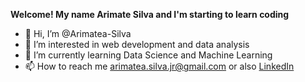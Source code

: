 <b>Welcome! My name Arimate Silva and I'm starting to learn coding</b>

- 👋 Hi, I’m @Arimatea-Silva
- 👀 I’m interested in web development and data analysis
- 🌱 I’m currently learning Data Science and Machine Learning
- 📫 How to reach me arimatea.silva.jr@gmail.com or also <a href="https://www.linkedin.com/in/jos%C3%A9-de-arimat%C3%A9a-da-silva-junior-82b152123/">LinkedIn</a>

<!---
Arimatea-Silva/Arimatea-Silva is a ✨ special ✨ repository because its `README.md` (this file) appears on your GitHub profile.
You can click the Preview link to take a look at your changes.
--->
